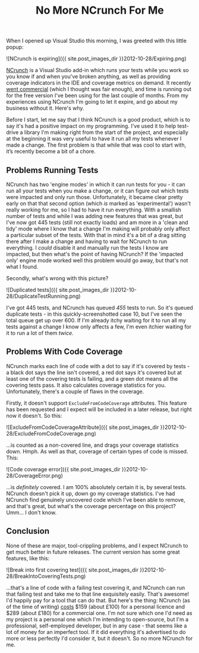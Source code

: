 ﻿---
layout: post
title: No More NCrunch For Me
excerpt: NCrunch is a Visual Studio add-in which runs your tests while you work so you know if you've broken anything, as well as providing coverage indicators in the IDE and coverage metrics on demand. It recently went commercial, and time is running out for the free version I've been using for the last couple of months. From my experiences using NCrunch I'm going to let it expire, and go about my business without it. Here's why.
tags: [Automated Testing]
---

When I opened up Visual Studio this morning, I was greeted with this little popup:

![NCrunch is expiring]({{ site.post_images_dir }}2012-10-28/Expiring.png)

[NCrunch](https://www.ncrunch.net) is a Visual Studio add-in which runs your tests while you work so 
you know if and when you've broken anything, as well as providing coverage indicators in the IDE and 
coverage metrics on demand. It recently 
[went commercial](https://blog.ncrunch.net/post/First-Official-Non-beta-Release!-NCrunch-Goes-Commercial.aspx) 
(which I thought was fair enough), and time is running out for the free version I've been using for
the last couple of months. From my experiences using NCrunch I'm going to let it expire, and go about 
my business without it. Here's why.

Before I start, let me say that I think NCrunch is a good product, which is to say it's had a positive 
impact on my programming. I've used it to help test-drive a library I'm making right from the start of 
the project, and especially at the beginning it was very useful to have it run all my tests whenever I 
made a change. The first problem is that while that was cool to start with, it’s recently become a bit 
of a chore.

## Problems Running Tests

NCrunch has two 'engine modes' in which it can run tests for you - it can run all your tests when you 
make a change, or it can figure out which tests were impacted and only run those. Unfortunately, it 
became clear pretty early on that that second option (which _is_ marked as 'experimental') wasn't 
really working for me, so I had to have it run everything. With a smallish number of tests and while
I was adding new features that was great, but I've now got 445 tests (still not exactly loads) and 
am more in a 'clean and tidy' mode where I know that a change I'm making will probably only affect a
particular subset of the tests. With that in mind it's a bit of a drag sitting there after I make a 
change and having to wait for NCrunch to run everything. I _could_ disable it and manually run the 
tests I know are impacted, but then what's the point of having NCrunch? If the 'impacted only' engine 
mode worked well this problem would go away, but that's not what I found.

Secondly, what's wrong with this picture?

![Duplicated tests]({{ site.post_images_dir }}2012-10-28/DuplicateTestRunning.png)

I've got 445 tests, and NCrunch has queued _455_ tests to run. So it's queued duplicate tests - in 
this quickly-screenshotted case 10, but I've seen the total queue get up over 600. If I'm already 
itchy waiting for it to run all my tests against a change I know only affects a few, I'm even itchier 
waiting for it to run a lot of them _twice_.

## Problems With Code Coverage

NCrunch marks each line of code with a dot to say if it's covered by tests - a black dot says the 
line isn't covered, a red dot says it's covered but at least one of the covering tests is failing, 
and a green dot means all the covering tests pass. It also calculates coverage statistics for you. 
Unfortunately, there's a couple of flaws in the coverage.

Firstly, it doesn't support `ExcludeFromCodeCoverage` attributes. This feature has been requested 
and I expect will be included in a later release, but right now it doesn't. So this:

![ExcludeFromCodeCoverageAttribute]({{ site.post_images_dir }}2012-10-28/ExcludeFromCodeCoverage.png)

...is counted as a non-covered line, and drags your coverage statistics down. Hmph. As well as that, 
coverage of certain types of code is missed. This:

![Code coverage error]({{ site.post_images_dir }}2012-10-28/CoverageError.png)

...is _definitely_ covered. I am 100% absolutely certain it is, by several tests. NCrunch doesn't 
pick it up, down go my coverage statistics. I've had NCrunch find genuinely uncovered code which I've 
been able to remove, and that's great, but what's the coverage percentage on this project? Umm... I 
don't know.

## Conclusion

None of these are major, tool-crippling problems, and I expect NCrunch to get much better in future 
releases. The current version has some great features, like this:

![Break into first covering test]({{ site.post_images_dir }}2012-10-28/BreakIntoCoveringTests.png)

...that's a line of code with a failing test covering it, and NCrunch can run that failing test and 
take me to that line exquisitely easily. That's awesome! I'd happily pay for a tool that can do that. 
But here's the thing: NCrunch (as of the time of writing) [costs](https://www.ncrunch.net/buy) $159 
(about £100) for a personal licence and $289 (about £180) for a commercial one. I'm not sure which 
one I'd need as my project is a personal one which I'm intending to open-source, but I'm a professional,
 self-employed developer, but in any case - that seems like a lot of money for an imperfect tool. 
If it did everything it's advertised to do more or less perfectly I'd consider it, but it doesn't. 
So no more NCrunch for me.